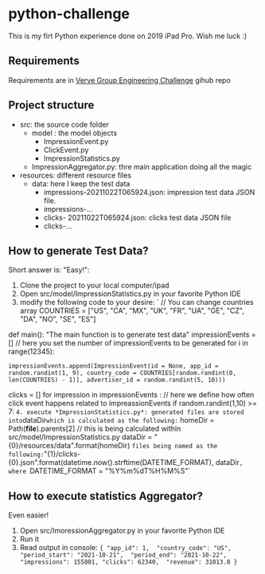 # python-challenge
This is my firt Python experience done on 2019 iPad Pro. Wish me luck :)

## Requirements

Requirements are in [Verve Group Engineering Challenge](https://gist.github.com/alexnastetsky/b02e292ae127450aa82781c83762a37d#business-model) gihub repo

## Project structure

* src: the source code folder
  * model : the model objects
    * ImpressionEvent.py 
    * ClickEvent.py 
    * ImpressionStatistics.py
  * ImpressionAggregator.py: thre main application doing all the magic
* resources: different resource files
  * data: here I keep the test data
    * impressions-20211022T065924.json: impression test data JSON file. 
    * impressions-...
    * clicks- 20211022T065924.json: clicks test data JSON file
    * clicks-...

## How to generate Test Data?
Short answer is: "Easy!":
1. Clone the project to your local computer/ipad
2. Open src/model/ImpressionStatistics.py in your favorite Python IDE
3. modify the following code to your desire:
  `
  // You can change countries array
  COUNTRIES = ["US", "CA", "MX", "UK", "FR", "UA", "GE", "CZ", "DA", "NO", "SE", "ES"]

def main():
  "The main function is to generate test data"
  impressionEvents = []
  // here you set the number of impressionEvents to be generated
  for i in range(12345):
    
    impressionEvents.append(ImpressionEvent(id = None, app_id = random.randint(1, 9), country_code = COUNTRIES[random.randint(0, len(COUNTRIES) - 1)], advertiser_id = random.randint(5, 10)))
    
  clicks = []
  for impression in impressionEvents :
    // here we define how often click event happens related to impreassionEvents
    if random.randint(1,10) >= 7:
`
4. execute *ImpressionStatistics.py*: generated files are stored into `dataDir` which is calculated as the following:
`
  homeDir = Path(__file__).parents[2] // this is being calculated within src/model/ImpressionStatistics.py
  dataDir = "{0}/resources/data".format(homeDir)
`
files being named as the following: `"{1}/clicks-{0}.json".format(datetime.now().strftime(DATETIME_FORMAT), dataDir`, where `DATETIME_FORMAT = "%Y%m%dT%H%M%S"`

## How to execute statistics Aggregator?
Even easier!
1. Open src/ImoressionAggregator.py in your favorite Python IDE
2. Run it
3. Read output in console:
`{
  "app_id": 1, 
  "country_code": "US", 
  "period_start": "2021-10-21", 
  "period_end": "2021-10-22", 
  "impressions": 155801,
  "clicks": 62340, 
  "revenue": 31013.0
}`
